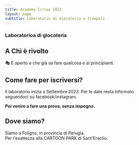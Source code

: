 ```yaml
---
title: Academy Circus 2023
layout: page
subtitle: Laboratorio di Giocoleria e Trampoli
---
```


### Laboratorioa di giocoleria

## A Chi è rivolto
🎭 È aperto a che già sa fare qualcosa e ai principianti.

## Come fare per iscriversi?
Il laboratorio inizia a Settembre 2023.
Per le date resta informato seguendoci su facebook/instagram.

**Poi venire a fare una prova, senza impegno.**

## Dove siamo?
Siamo a Foligno, in provincia di Perugia.  
Per l'esattezza alla CARTOON PARK di Sant'Eraclio.

